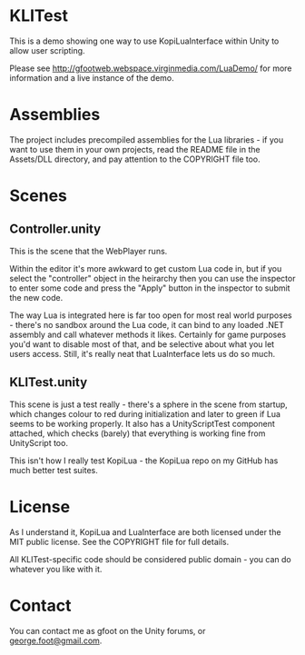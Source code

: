 # KLITest

This is a demo showing one way to use KopiLuaInterface within Unity to
allow user scripting.

Please see http://gfootweb.webspace.virginmedia.com/LuaDemo/ for more
information and a live instance of the demo.

# Assemblies

The project includes precompiled assemblies for the Lua libraries - if you
want to use them in your own projects, read the README file in the Assets/DLL
directory, and pay attention to the COPYRIGHT file too.

# Scenes

## Controller.unity

This is the scene that the WebPlayer runs.

Within the editor it's more awkward to get custom Lua code in, but if you
select the "controller" object in the heirarchy then you can use the inspector
to enter some code and press the "Apply" button in the inspector to submit the
new code.

The way Lua is integrated here is far too open for most real world purposes -
there's no sandbox around the Lua code, it can bind to any loaded .NET assembly
and call whatever methods it likes.  Certainly for game purposes you'd want to
disable most of that, and be selective about what you let users access.  Still,
it's really neat that LuaInterface lets us do so much.

## KLITest.unity

This scene is just a test really - there's a sphere in the scene from startup,
which changes colour to red during initialization and later to green if Lua
seems to be working properly.  It also has a UnityScriptTest component
attached, which checks (barely) that everything is working fine from
UnityScript too.

This isn't how I really test KopiLua - the KopiLua repo on my GitHub has much
better test suites.

# License

As I understand it, KopiLua and LuaInterface are both licensed under the
MIT public license.  See the COPYRIGHT file for full details.

All KLITest-specific code should be considered public domain - you can do
whatever you like with it.

# Contact

You can contact me as gfoot on the Unity forums, or george.foot@gmail.com.

